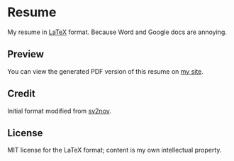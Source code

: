 # Resume

My resume in [LaTeX](https://www.latex-project.org/) format. Because Word and Google docs are annoying.

## Preview
You can view the generated PDF version of this resume on [my site](https://www.amyschlesener.com/docs/AmySchlesenerResume.pdf).

## Credit
Initial format modified from [sv2nov](https://github.com/sb2nov/resume).

## License

MIT license for the LaTeX format; content is my own intellectual property.